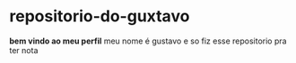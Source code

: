 # repositorio-do-guxtavo

**bem vindo ao meu perfil**
meu nome é gustavo e so fiz esse repositorio pra ter nota
